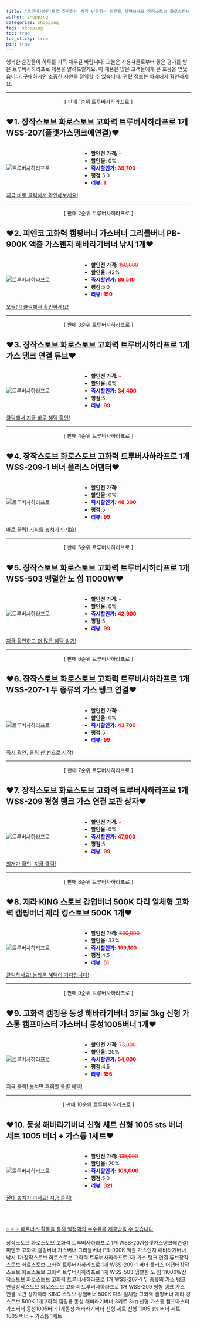 ```yaml
---
title: "트루버사하라프로 추천하는 즉각 반응하는 트렌드 살펴보세요 장작스토브 화로스토브 고화력 트루버사하라프로 1개"
author: shopping
categories: shopping
tags: shopping
toc: true
toc_sticky: true
pin: true
---
```

행복한 순간들이 하루를 가득 채우길 바랍니다. 오늘은 사용자들로부터 좋은 평가를 받은 트루버사하라프로 제품을 알려드릴게요. 이 제품은 많은 고객들에게 큰 호응을 얻었습니다. 구매하시면 소중한 자원을 절약할 수 있습니다. 관련 정보는 아래에서 확인하세요.

---
<p class="toplist" style="margin: 0 auto; display: block; width: fit-content;">[ 판매 1순위 트루버사하라프로 ]</p>

<h2><strong>❤️1. 장작스토브 화로스토브 고화력 트루버사하라프로 1개 WSS-207(플랫가스탱크에연결)❤️</strong></h2>

<div style="display: flex; align-items: center;">
    <div style="flex: 0.4;">
        <img src="https://thumbnail7.coupangcdn.com/thumbnails/remote/230x230ex/image/vendor_inventory/9961/d9ae9fefd2ae2861bcf5f64904fb7d4ef5064fda09fe9cc399140a244878.jpg" alt="트루버사하라프로" style="max-width: 100%;">
    </div>
    <div style="flex: 0.6; margin-left: 10px;">
        <ul>
            <li><strong>할인전 가격:</strong> <del style="color: red;">-</del></li>
            <li><strong>할인율:</strong> 0%</li>
            <li><span style='color:blue'><strong>즉시할인가:</strong></span> <span style='color:red'><strong>39,700</strong></span></li>
            <li><strong>평점:</strong>5.0</li>
            <li><span style='color:blue'><strong>리뷰:</strong></span> <span style='color:red'><strong>1</strong></span></li>
        </ul>
    </div>
</div>
<div class="center">
    <a href="https://selin100587001.github.io?lptag=AF9450613&subid=githubio&pageKey=7728306161&traceid=V0-153&itemId=20760017603&vendorItemId=87970004706" class="myButton">
        지금 바로 클릭해서 확인해보세요!
    </a>
</div>


---
<p class="toplist" style="margin: 0 auto; display: block; width: fit-content;">[ 판매 2순위 트루버사하라프로 ]</p>

<h2><strong>❤️2. 피엔코 고화력 캠핑버너 가스버너 그리들버너 PB-900K 액출 가스렌지 해바라기버너 낚시 1개❤️</strong></h2>

<div style="display: flex; align-items: center;">
    <div style="flex: 0.4;">
        <img src="https://thumbnail8.coupangcdn.com/thumbnails/remote/230x230ex/image/vendor_inventory/b218/0c7cbd003bfcc19d59493b83d4382251e80608331f6e506f9c402b1e165f.jpg" alt="트루버사하라프로" style="max-width: 100%;">
    </div>
    <div style="flex: 0.6; margin-left: 10px;">
        <ul>
            <li><strong>할인전 가격:</strong> <del style="color: red;">150,000</del></li>
            <li><strong>할인율:</strong> 42%</li>
            <li><span style='color:blue'><strong>즉시할인가:</strong></span> <span style='color:red'><strong>86,510</strong></span></li>
            <li><strong>평점:</strong>5.0</li>
            <li><span style='color:blue'><strong>리뷰:</strong></span> <span style='color:red'><strong>150</strong></span></li>
        </ul>
    </div>
</div>
<div class="center">
    <a href="https://selin100587001.github.io?lptag=AF9450613&subid=githubio&pageKey=6740669246&traceid=V0-153&itemId=13324979986&vendorItemId=80580947652" class="myButton">
        오늘만! 클릭해서 확인하세요!
    </a>
</div>


---
<p class="toplist" style="margin: 0 auto; display: block; width: fit-content;">[ 판매 3순위 트루버사하라프로 ]</p>

<h2><strong>❤️3. 장작스토브 화로스토브 고화력 트루버사하라프로 1개 가스 탱크 연결 튜브❤️</strong></h2>

<div style="display: flex; align-items: center;">
    <div style="flex: 0.4;">
        <img src="https://thumbnail7.coupangcdn.com/thumbnails/remote/230x230ex/image/vendor_inventory/9961/d9ae9fefd2ae2861bcf5f64904fb7d4ef5064fda09fe9cc399140a244878.jpg" alt="트루버사하라프로" style="max-width: 100%;">
    </div>
    <div style="flex: 0.6; margin-left: 10px;">
        <ul>
            <li><strong>할인전 가격:</strong> <del style="color: red;">-</del></li>
            <li><strong>할인율:</strong> 0%</li>
            <li><span style='color:blue'><strong>즉시할인가:</strong></span> <span style='color:red'><strong>34,400</strong></span></li>
            <li><strong>평점:</strong>5</li>
            <li><span style='color:blue'><strong>리뷰:</strong></span> <span style='color:red'><strong>99</strong></span></li>
        </ul>
    </div>
</div>
<div class="center">
    <a href="https://selin100587001.github.io?lptag=AF9450613&subid=githubio&pageKey=7755781706&traceid=V0-153&itemId=20902981067&vendorItemId=87970004720" class="myButton">
        클릭해서 지금 바로 혜택 확인!
    </a>
</div>


---
<p class="toplist" style="margin: 0 auto; display: block; width: fit-content;">[ 판매 4순위 트루버사하라프로 ]</p>

<h2><strong>❤️4. 장작스토브 화로스토브 고화력 트루버사하라프로 1개 WSS-209-1 버너 플러스 어댑터❤️</strong></h2>

<div style="display: flex; align-items: center;">
    <div style="flex: 0.4;">
        <img src="https://thumbnail7.coupangcdn.com/thumbnails/remote/230x230ex/image/vendor_inventory/9961/d9ae9fefd2ae2861bcf5f64904fb7d4ef5064fda09fe9cc399140a244878.jpg" alt="트루버사하라프로" style="max-width: 100%;">
    </div>
    <div style="flex: 0.6; margin-left: 10px;">
        <ul>
            <li><strong>할인전 가격:</strong> <del style="color: red;">-</del></li>
            <li><strong>할인율:</strong> 0%</li>
            <li><span style='color:blue'><strong>즉시할인가:</strong></span> <span style='color:red'><strong>48,300</strong></span></li>
            <li><strong>평점:</strong>5</li>
            <li><span style='color:blue'><strong>리뷰:</strong></span> <span style='color:red'><strong>99</strong></span></li>
        </ul>
    </div>
</div>
<div class="center">
    <a href="https://selin100587001.github.io?lptag=AF9450613&subid=githubio&pageKey=7694130622&traceid=V0-153&itemId=20582827805&vendorItemId=87970004751" class="myButton">
        바로 클릭! 기회를 놓치지 마세요!
    </a>
</div>


---
<p class="toplist" style="margin: 0 auto; display: block; width: fit-content;">[ 판매 5순위 트루버사하라프로 ]</p>

<h2><strong>❤️5. 장작스토브 화로스토브 고화력 트루버사하라프로 1개 WSS-503 맹렬한 노 힘 11000W❤️</strong></h2>

<div style="display: flex; align-items: center;">
    <div style="flex: 0.4;">
        <img src="https://thumbnail7.coupangcdn.com/thumbnails/remote/230x230ex/image/vendor_inventory/9961/d9ae9fefd2ae2861bcf5f64904fb7d4ef5064fda09fe9cc399140a244878.jpg" alt="트루버사하라프로" style="max-width: 100%;">
    </div>
    <div style="flex: 0.6; margin-left: 10px;">
        <ul>
            <li><strong>할인전 가격:</strong> <del style="color: red;">-</del></li>
            <li><strong>할인율:</strong> 0%</li>
            <li><span style='color:blue'><strong>즉시할인가:</strong></span> <span style='color:red'><strong>42,900</strong></span></li>
            <li><strong>평점:</strong>5</li>
            <li><span style='color:blue'><strong>리뷰:</strong></span> <span style='color:red'><strong>99</strong></span></li>
        </ul>
    </div>
</div>
<div class="center">
    <a href="https://selin100587001.github.io?lptag=AF9450613&subid=githubio&pageKey=7694130622&traceid=V0-153&itemId=20582827808&vendorItemId=87970004679" class="myButton">
        지금 확인하고 더 많은 혜택 받기!
    </a>
</div>


---
<p class="toplist" style="margin: 0 auto; display: block; width: fit-content;">[ 판매 6순위 트루버사하라프로 ]</p>

<h2><strong>❤️6. 장작스토브 화로스토브 고화력 트루버사하라프로 1개 WSS-207-1 두 종류의 가스 탱크 연결❤️</strong></h2>

<div style="display: flex; align-items: center;">
    <div style="flex: 0.4;">
        <img src="https://thumbnail7.coupangcdn.com/thumbnails/remote/230x230ex/image/vendor_inventory/9961/d9ae9fefd2ae2861bcf5f64904fb7d4ef5064fda09fe9cc399140a244878.jpg" alt="트루버사하라프로" style="max-width: 100%;">
    </div>
    <div style="flex: 0.6; margin-left: 10px;">
        <ul>
            <li><strong>할인전 가격:</strong> <del style="color: red;">-</del></li>
            <li><strong>할인율:</strong> 0%</li>
            <li><span style='color:blue'><strong>즉시할인가:</strong></span> <span style='color:red'><strong>43,700</strong></span></li>
            <li><strong>평점:</strong>5</li>
            <li><span style='color:blue'><strong>리뷰:</strong></span> <span style='color:red'><strong>99</strong></span></li>
        </ul>
    </div>
</div>
<div class="center">
    <a href="https://selin100587001.github.io?lptag=AF9450613&subid=githubio&pageKey=7694130622&traceid=V0-153&itemId=20582827828&vendorItemId=87970004738" class="myButton">
        즉시 확인, 클릭 한 번으로 시작!
    </a>
</div>


---
<p class="toplist" style="margin: 0 auto; display: block; width: fit-content;">[ 판매 7순위 트루버사하라프로 ]</p>

<h2><strong>❤️7. 장작스토브 화로스토브 고화력 트루버사하라프로 1개 WSS-209 평형 탱크 가스 연결 보관 상자❤️</strong></h2>

<div style="display: flex; align-items: center;">
    <div style="flex: 0.4;">
        <img src="https://thumbnail7.coupangcdn.com/thumbnails/remote/230x230ex/image/vendor_inventory/9961/d9ae9fefd2ae2861bcf5f64904fb7d4ef5064fda09fe9cc399140a244878.jpg" alt="트루버사하라프로" style="max-width: 100%;">
    </div>
    <div style="flex: 0.6; margin-left: 10px;">
        <ul>
            <li><strong>할인전 가격:</strong> <del style="color: red;">-</del></li>
            <li><strong>할인율:</strong> 0%</li>
            <li><span style='color:blue'><strong>즉시할인가:</strong></span> <span style='color:red'><strong>47,000</strong></span></li>
            <li><strong>평점:</strong>5</li>
            <li><span style='color:blue'><strong>리뷰:</strong></span> <span style='color:red'><strong>99</strong></span></li>
        </ul>
    </div>
</div>
<div class="center">
    <a href="https://selin100587001.github.io?lptag=AF9450613&subid=githubio&pageKey=7694130622&traceid=V0-153&itemId=20582827848&vendorItemId=87970004625" class="myButton">
        최저가 확인, 지금 클릭!
    </a>
</div>


---
<p class="toplist" style="margin: 0 auto; display: block; width: fit-content;">[ 판매 8순위 트루버사하라프로 ]</p>

<h2><strong>❤️8. 제라 KING 스토브 강염버너 500K 다리 일체형 고화력 캠핑버너 제라 킹스토브 500K 1개❤️</strong></h2>

<div style="display: flex; align-items: center;">
    <div style="flex: 0.4;">
        <img src="https://thumbnail9.coupangcdn.com/thumbnails/remote/230x230ex/image/vendor_inventory/02cc/6e396ef77f817893efbe9e0fc524a847edeedb7e5b9bf97a798eb4857dbd.jpg" alt="트루버사하라프로" style="max-width: 100%;">
    </div>
    <div style="flex: 0.6; margin-left: 10px;">
        <ul>
            <li><strong>할인전 가격:</strong> <del style="color: red;">300,000</del></li>
            <li><strong>할인율:</strong> 33%</li>
            <li><span style='color:blue'><strong>즉시할인가:</strong></span> <span style='color:red'><strong>199,100</strong></span></li>
            <li><strong>평점:</strong>4.5</li>
            <li><span style='color:blue'><strong>리뷰:</strong></span> <span style='color:red'><strong>51</strong></span></li>
        </ul>
    </div>
</div>
<div class="center">
    <a href="https://selin100587001.github.io?lptag=AF9450613&subid=githubio&pageKey=7447936543&traceid=V0-153&itemId=19382562367&vendorItemId=86805945410" class="myButton">
        클릭하세요! 놀라운 혜택이 기다립니다!
    </a>
</div>


---
<p class="toplist" style="margin: 0 auto; display: block; width: fit-content;">[ 판매 9순위 트루버사하라프로 ]</p>

<h2><strong>❤️9. 고화력 캠핑용 동성 해바라기버너 3키로 3kg 신형 가스통 캠프마스터 가스버너 동성1005버너 1개❤️</strong></h2>

<div style="display: flex; align-items: center;">
    <div style="flex: 0.4;">
        <img src="https://thumbnail9.coupangcdn.com/thumbnails/remote/230x230ex/image/vendor_inventory/f1a8/d00fe0a08370b3be4fbddcabb9035491d9f9554cf1433ea52d8982633734.jpg" alt="트루버사하라프로" style="max-width: 100%;">
    </div>
    <div style="flex: 0.6; margin-left: 10px;">
        <ul>
            <li><strong>할인전 가격:</strong> <del style="color: red;">73,000</del></li>
            <li><strong>할인율:</strong> 26%</li>
            <li><span style='color:blue'><strong>즉시할인가:</strong></span> <span style='color:red'><strong>54,000</strong></span></li>
            <li><strong>평점:</strong>4.5</li>
            <li><span style='color:blue'><strong>리뷰:</strong></span> <span style='color:red'><strong>156</strong></span></li>
        </ul>
    </div>
</div>
<div class="center">
    <a href="https://selin100587001.github.io?lptag=AF9450613&subid=githubio&pageKey=5335614160&traceid=V0-153&itemId=7802745523&vendorItemId=75092732141" class="myButton">
        지금 클릭! 놓치면 후회할 특별 혜택!
    </a>
</div>


---
<p class="toplist" style="margin: 0 auto; display: block; width: fit-content;">[ 판매 10순위 트루버사하라프로 ]</p>

<h2><strong>❤️10. 동성 해바라기버너 신형 세트 신형 1005 sts 버너 세트 1005 버너 + 가스통 1세트❤️</strong></h2>

<div style="display: flex; align-items: center;">
    <div style="flex: 0.4;">
        <img src="https://thumbnail8.coupangcdn.com/thumbnails/remote/230x230ex/image/vendor_inventory/4aa3/d4ced0f0ee305b61604ab2e66fee16a1bee5152765c974d89ba1316bd077.jpg" alt="트루버사하라프로" style="max-width: 100%;">
    </div>
    <div style="flex: 0.6; margin-left: 10px;">
        <ul>
            <li><strong>할인전 가격:</strong> <del style="color: red;">135,000</del></li>
            <li><strong>할인율:</strong> 20%</li>
            <li><span style='color:blue'><strong>즉시할인가:</strong></span> <span style='color:red'><strong>108,000</strong></span></li>
            <li><strong>평점:</strong>5.0</li>
            <li><span style='color:blue'><strong>리뷰:</strong></span> <span style='color:red'><strong>321</strong></span></li>
        </ul>
    </div>
</div>
<div class="center">
    <a href="https://selin100587001.github.io?lptag=AF9450613&subid=githubio&pageKey=6881133965&traceid=V0-153&itemId=16490288978&vendorItemId=83678255558" class="myButton">
        절대 놓치지 마세요! 지금 클릭!
    </a>
</div>

<br><br><br>[💦 💦 💦 파트너스 활동을 통해 일정액의 수수료를 제공받을 수 있습니다](https://link.coupang.com/a/bcpT2c)<br><br>장작스토브 화로스토브 고화력 트루버사하라프로 1개 WSS-207(플랫가스탱크에연결)피엔코 고화력 캠핑버너 가스버너 그리들버너 PB-900K 액출 가스렌지 해바라기버너 낚시 1개장작스토브 화로스토브 고화력 트루버사하라프로 1개 가스 탱크 연결 튜브장작스토브 화로스토브 고화력 트루버사하라프로 1개 WSS-209-1 버너 플러스 어댑터장작스토브 화로스토브 고화력 트루버사하라프로 1개 WSS-503 맹렬한 노 힘 11000W장작스토브 화로스토브 고화력 트루버사하라프로 1개 WSS-207-1 두 종류의 가스 탱크 연결장작스토브 화로스토브 고화력 트루버사하라프로 1개 WSS-209 평형 탱크 가스 연결 보관 상자제라 KING 스토브 강염버너 500K 다리 일체형 고화력 캠핑버너 제라 킹스토브 500K 1개고화력 캠핑용 동성 해바라기버너 3키로 3kg 신형 가스통 캠프마스터 가스버너 동성1005버너 1개동성 해바라기버너 신형 세트 신형 1005 sts 버너 세트 1005 버너 + 가스통 1세트